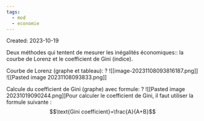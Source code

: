 ```yaml
---
tags:
  - mod
  - economie
---
```

Created: 2023-10-19

Deux méthodes qui tentent de mesurer les inégalités économiques:: la courbe de Lorenz et le coefficient de Gini (indice).

Courbe de Lorenz (graphe et tableau):
?
![[image-20231108093816187.png]]
![[Pasted image 20231108093833.png]]
<!--SR:!2024-04-12,3,270-->



Calcule du coefficient de Gini (graphe) avec formule:
?
![[Pasted image 20231019090244.png]]Pour calculer le coefficient de Gini, il faut utiliser la formule suivante :
$$\text{Gini coefficient}=\frac{A}{A+B}$$
<!--SR:!2024-04-12,3,250-->